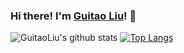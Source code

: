 ### Hi there! I'm [Guitao Liu](https:/github.com/guitaoliu)! 👋


![GuitaoLiu's github stats](https://github-readme-stats.vercel.app/api?username=guitaoliu&count_private=true&show_icons=true)
[![Top Langs](https://github-readme-stats.vercel.app/api/top-langs/?username=guitaoliu&layout=compact)](https://github.com/guitaoliou/)

<!--
**guitaoliu/guitaoliu** is a ✨ _special_ ✨ repository because its `README.md` (this file) appears on your GitHub profile.

Here are some ideas to get you started:

- 🔭 I’m currently working on ...
- 🌱 I’m currently learning ...
- 👯 I’m looking to collaborate on ...
- 🤔 I’m looking for help with ...
- 💬 Ask me about ...
- 📫 How to reach me: ...
- 😄 Pronouns: ...
- ⚡ Fun fact: ...
-->
